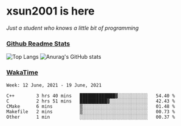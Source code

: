 # xsun2001 is here

*Just a student who knows a little bit of programming*

### [Github Readme Stats](https://github.com/anuraghazra/github-readme-stats)

![Top Langs](https://github-readme-stats.vercel.app/api/top-langs/?username=xsun2001&layout=compact&theme=radical) ![Anurag's GitHub stats](https://github-readme-stats.vercel.app/api?username=xsun2001&show_icons=true&theme=radical)

### [WakaTime](https://wakatime.com)

<!--START_SECTION:waka-->
```text
Week: 12 June, 2021 - 19 June, 2021

C++        3 hrs 40 mins   █████████████▓░░░░░░░░░░░   54.40 % 
C          2 hrs 51 mins   ██████████▓░░░░░░░░░░░░░░   42.43 % 
CMake      6 mins          ▒░░░░░░░░░░░░░░░░░░░░░░░░   01.48 % 
Makefile   2 mins          ▒░░░░░░░░░░░░░░░░░░░░░░░░   00.73 % 
Other      1 min           ░░░░░░░░░░░░░░░░░░░░░░░░░   00.37 % 
```
<!--END_SECTION:waka-->
